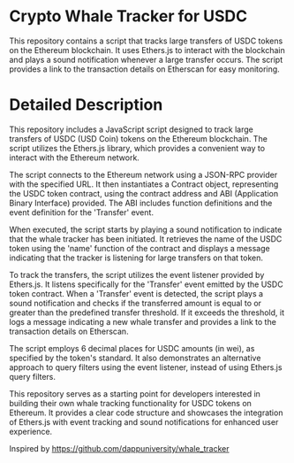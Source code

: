 # Crypto Whale Tracker for USDC
This repository contains a script that tracks large transfers of USDC tokens on the Ethereum blockchain. It uses Ethers.js to interact with the blockchain and plays a sound notification whenever a large transfer occurs. The script provides a link to the transaction details on Etherscan for easy monitoring.

# Detailed Description
This repository includes a JavaScript script designed to track large transfers of USDC (USD Coin) tokens on the Ethereum blockchain. The script utilizes the Ethers.js library, which provides a convenient way to interact with the Ethereum network.

The script connects to the Ethereum network using a JSON-RPC provider with the specified URL. It then instantiates a Contract object, representing the USDC token contract, using the contract address and ABI (Application Binary Interface) provided. The ABI includes function definitions and the event definition for the 'Transfer' event.

When executed, the script starts by playing a sound notification to indicate that the whale tracker has been initiated. It retrieves the name of the USDC token using the 'name' function of the contract and displays a message indicating that the tracker is listening for large transfers on that token.

To track the transfers, the script utilizes the event listener provided by Ethers.js. It listens specifically for the 'Transfer' event emitted by the USDC token contract. When a 'Transfer' event is detected, the script plays a sound notification and checks if the transferred amount is equal to or greater than the predefined transfer threshold. If it exceeds the threshold, it logs a message indicating a new whale transfer and provides a link to the transaction details on Etherscan.

The script employs 6 decimal places for USDC amounts (in wei), as specified by the token's standard. It also demonstrates an alternative approach to query filters using the event listener, instead of using Ethers.js query filters.

This repository serves as a starting point for developers interested in building their own whale tracking functionality for USDC tokens on Ethereum. It provides a clear code structure and showcases the integration of Ethers.js with event tracking and sound notifications for enhanced user experience.

Inspired by https://github.com/dappuniversity/whale_tracker
